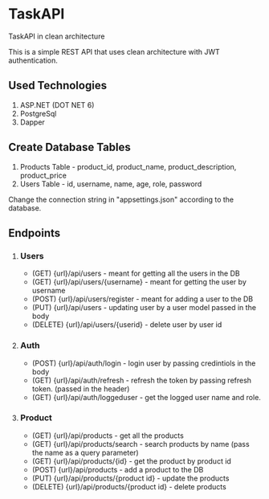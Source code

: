 # TaskAPI
TaskAPI in clean architecture

This is a simple REST API that uses clean architecture with JWT authentication.

## Used Technologies
1. ASP.NET (DOT NET 6)
2. PostgreSql
3. Dapper

## Create Database Tables

  1. Products Table - product_id, product_name, product_description, product_price
  2. Users Table - id, username, name, age, role, password
 
 Change the connection string in "appsettings.json" according to the database.
 
 ## Endpoints
  1. ### Users
  
     * (GET) {url}/api/users - meant for getting all the users in the DB
     * (GET) {url}/api/users/{username} - meant for getting the user by username
     * (POST) {url}/api/users/register - meant for adding a user to the DB
     * (PUT) {url}/api/users - updating user by a user model passed in the body
     * (DELETE) {url}/api/users/{userid} - delete user by user id
  
  2. ### Auth
     
     * (POST) {url}/api/auth/login - login user by passing credintiols in the body
     * (GET) {url}/api/auth/refresh - refresh the token by passing refresh token. (passed in the header)
     * (GET) {url}/api/auth/loggeduser - get the logged user name and role.
  
  3. ### Product
     
     * (GET) {url}/api/products - get all the products
     * (GET) {url}/api/products/search - search products by name (pass the name as a query parameter)
     * (GET) {url}/api/products/{id} - get the product by product id
     * (POST) {url}/api/products - add a product to the DB
     * (PUT) {url}/api/products/{product id} - update the products
     * (DELETE) {url}/api/products/{product id} - delete products

     
